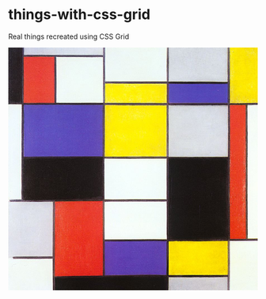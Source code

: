 # things-with-css-grid
Real things recreated using CSS Grid

![original](assets/screenshots/composition-a-1923.jpg)
